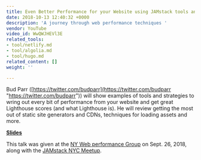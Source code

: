 ```yaml
---
title: Even Better Performance for your Website using JAMstack tools and Techniques
date: 2018-10-13 12:40:32 +0000
description: 'A journey through web performance techniques '
vendor: YouTube
video_id: WwQWJHEVl3E
related_tools:
- tool/netlify.md
- tool/algolia.md
- tool/hugo.md
related_content: []
weight: ''

---
```

Bud Parr ([https://twitter.com/budparr](https://twitter.com/budparr "https://twitter.com/budparr")) will show examples of tools and strategies to wring out every bit of performance from your website and get great Lighthouse scores (and what Lighthouse is). He will review getting the most out of static site generators and CDNs, techniques for loading assets and more.

[**Slides**](https://docs.google.com/presentation/d/1JTrTBU-RULQ3aqUD0kSNGZAqHU0ruYDNlkkaIWKoNGQ/edit?usp=sharing)

This talk was given at the [NY Web performance Group](https://www.meetup.com/Web-Performance-NY/) on Sept. 26, 2018, along with the [JAMstack NYC Meetup](https://www.meetup.com/JAMstack-nyc/events/254382732/).